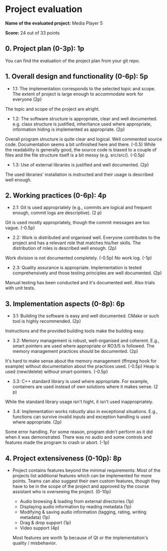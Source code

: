 # Project evaluation

**Name of the evaluated project:**
Media Player 5

**Score:**
24 out of 33 points

## 0. Project plan (0-3p): 1p

You can find the evaluation of the project plan from your git repo.

## 1. Overall design and functionality (0-6p): 5p

  * 1.1: The implementation corresponds to the selected topic and scope. The extent of project is large enough to accommodate work for everyone (2p)

The topic and scope of the project are alright.

  * 1.2: The software structure is appropriate, clear and well documented. e.g. class structure is justified, inheritance used where appropriate, information hiding is implemented as appropriate. (2p)

Overall program structure is quite clear and logical. Well commented source code.
Documentation seems a bit unfinished here and there. (-0.5)
While the readability is generally good, the source code is biased to a couple of files and the file structure itself is a bit messy (e.g. src/src/). (-0.5p)

  * 1.3: Use of external libraries is justified and well documented. (2p)

The used libraries' installation is instructed and their usage is described well enough.

## 2. Working practices (0-6p): 4p

  * 2.1: Git is used appropriately (e.g., commits are logical and frequent enough, commit logs are descriptive). (2 p)

Git is used mostly appropriately, though the commit messages are too vague. (-0.5p)

  * 2.2: Work is distributed and organised well. Everyone contributes to the project and has a relevant role that matches his/her skills. The distribution of roles is described well enough. (2p)

Work division is not documented completely. (-0.5p)
No work log. (-1p)

  * 2.3: Quality assurance is appropriate. Implementation is tested comprehensively and those testing principles are well documented. (2p)

Manual testing has been conducted and it's documented well. Also trials with unit tests.

## 3. Implementation aspects (0-8p): 6p

  * 3.1: Building the software is easy and well documented. CMake or such tool is highly recommended. (2p)

Instructions and the provided building tools make the building easy.

  * 3.2: Memory management is robust, well-organised and coherent. E.g., smart pointers are used where appropriate or RO3/5 is followed. The memory management practices should be documented. (2p)

It's hard to make sense about the memory management (ffmpeg hook for example) without documentation about the practices used. (-0.5p)
Heap is used (new/delete) without smart-pointers. (-0.5p)

  * 3.3: C++ standard library is used where appropriate. For example, containers are used instead of own solutions where it makes sense. (2 p)

While the standard library usage isn't hight, it isn't used inappropriately.

  * 3.4: Implementation works robustly also in exceptional situations. E.g., functions can survive invalid inputs and exception handling is used where appropriate. (2p)

Some error handling.
For some reason, program didn't perform as it did when it was demonstrated. There was no audio and some controls and features made the program to crash or abort. (-1p)

## 4. Project extensiveness (0-10p): 8p

  * Project contains features beyond the minimal requirements: Most of the projects list additional features which can be implemented for more points. Teams can also suggest their own custom features, though they have to be in the scope of the project and approved by the course assistant who is overseeing the project. (0-10p)

    - Audio browsing & loading from external directories (1p)
    - Displaying audio information by reading metadata (1p)
    - Modifying & saving audio information (tagging, rating, writing metadata) (1p)
    - Drag & drop support (1p)
    - Video support (4p)

    Most features are worth 1p because of Qt or the implementation's quality / misbehavior.

